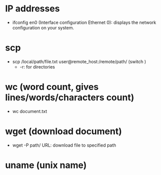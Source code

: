 # IP addresses
- ifconfig en0 (Interface configuration Ethernet 0): displays the network configuration on your system.

# scp
- scp /local/path/file.txt user@remote_host:/remote/path/ (switch )
	- -r: for directories
	
# wc (word count, gives lines/words/characters count)
- wc document.txt

# wget (download document)
- wget -P path/ URL: download file to specified path

# uname (unix name)

